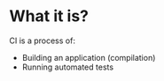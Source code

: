 # What it is?

CI is a process of:
* Building an application (compilation)
* Running automated tests